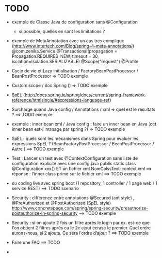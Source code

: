 # TODO



- exemple de Classe Java de configuration sans @Configuration
  - si possible, quelles en sont les limitations ?
- exemple de MetaAnnotation avec un cas tres complique  (http://www.intertech.com/Blog/spring-4-meta-annotations/)
  @com.zenika.Service
  @Transactional(propagation = Propagation.REQUIRES_NEW, timeout = 30, isolation=Isolation.SERIALIZABLE)
  @Scope("request")
  @Profile
  
- Cycle de vie et Lazy initialisation / FactoryBeanPostProcessor / BeanPostProcessor => TODO exemple
- Custom scope / doc Spring () => TODO exemple
- SpEL  (http://docs.spring.io/spring/docs/current/spring-framework-reference/htmlsingle/#expressions-language-ref)
- Surcharge quand Java config / Annotations / xml => quel est le resultats ? ==> TODO exemple
- exemple : inner bean xml / Java config : 
  faire un inner bean en Java (cet inner bean est-il manage par spring ?)  => TODO exemple
- SpEL : quels sont les mécanismes dans Spring pour évaluer les expressions SpEL ? (BeanFactoryPostProcessor / BeanPostProcessor / Autre ) ==> TODO exemple
- Test : Lancer un test avec @ContextConfiguration sans liste de configuration explicite 
  avec une config java public static class @Configuration xxx{} ET un fichier xml NomCalssText-context.xml
  ==> réponse : l'inner class prime sur le fichier xml ==> TODO exemple
- du coding live avec spring boot (1 repository, 1 controller / 1 page web / 1 service REST) ==> TODO scenario
- Security : différence entre annotations @Secured (ant style) , @PreAuthorized et @PostAuthorized (SpEL style)
  http://www.concretepage.com/spring/spring-security/preauthorize-postauthorize-in-spring-security
  ==> TODO exemple
- Security : si on ajoute 2 fois un filtre aprés le login par ex. est-ce que l'on obtient 2 filtres après ou le 2e ajout écrase le premier. Quel ordre aurons-nous, si 2 ajouts. Ce sera l'ordre d'ajout ?  ==> TODO exemple
- Faire une FAQ ==> TODO
- 